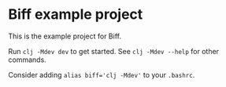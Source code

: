 # Biff example project

This is the example project for Biff.

Run `clj -Mdev dev` to get started. See `clj -Mdev --help` for other commands.

Consider adding `alias biff='clj -Mdev'` to your `.bashrc`.
